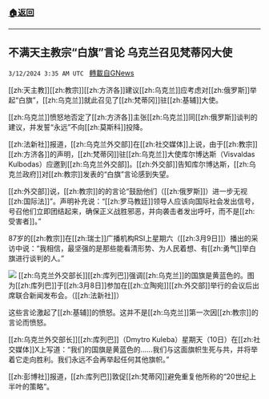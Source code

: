 ###  [:house:返回](README.md)
---


## 不满天主教宗“白旗”言论 乌克兰召见梵蒂冈大使
`3/12/2024 3:35 AM UTC ` [轉載自GNews](https://gnews.org/articles/2386103)

[[zh:天主教]][[zh:教宗]][[zh:方济各]]建议[[zh:乌克兰]]应考虑对[[zh:俄罗斯]]举起“白旗”，[[zh:乌克兰]]就此召见了[[zh:梵蒂冈]]驻[[zh:基辅]]大使。

[[zh:乌克兰]]愤怒地否定了[[zh:方济各]]主张[[zh:乌克兰]]同[[zh:俄罗斯]]谈判的建议，并发誓“永远”不向[[zh:莫斯科]]投降。

[[zh:法新社]]报道，[[zh:乌克兰外交部]]在[[zh:社交媒体]]上说，由于[[zh:教宗]][[zh:方济各]]的声明，[[zh:梵蒂冈]]驻[[zh:乌克兰]]大使库尔博达斯（Visvaldas Kulbodas）应邀到[[zh:乌克兰外交部]]。[[zh:外交部]]告知库尔博达斯，[[zh:乌克兰政府]]对[[zh:教宗]]发表的“白旗”言论感到失望。

[[zh:外交部]]说，[[zh:教宗]]的的言论“鼓励他们（[[zh:俄罗斯]]）进一步无视[[zh:国际法]]”。声明补充说：“[[zh:罗马教廷]]领导人应该向国际社会发出信号，号召他们立即团结起来，确保正义战胜邪恶，并向袭击者发出呼吁，而不是[[zh:受害者]]。”

87岁的[[zh:教宗]]在[[zh:瑞士]]广播机构RSI上星期六（[[zh:3月9日]]）播出的采访中说：“我相信，最坚强的是那些能看清形势、为人民着想、有[[zh:勇气]]举白旗进行谈判的人。”

![](https://static.zaobao.com/s3fs-public/styles/inline_medium/public/articles/2024/03/12/LITHUANIA-FRANCE-ESTONIA-LATVIA-UKRAINE-POLITICS-DIPLOMACY-174050_0.jpg?VersionId=W.rLDLD70C0lALmGWrote3LQ7LQjRdW3&itok=B8FgNNYx "") [[zh:乌克兰外交部长]][[zh:库列巴]]强调[[zh:乌克兰]]的国旗是黄蓝色的。图为[[zh:库列巴]]于[[zh:3月8日]]参加在[[zh:立陶宛]][[zh:外交部]]举行的会议后出席联合新闻发布会。（[[zh:法新社]]）

这些言论激起了[[zh:基辅]]的愤怒。这并不是[[zh:乌克兰]]第一次因[[zh:教宗]]的言论而愤怒。

[[zh:乌克兰外交部长]][[zh:库列巴]]（Dmytro Kuleba）星期天（10日）在[[zh:社交媒体]]X上写道：“我们的国旗是黄蓝色的……我们与这面旗帜生死与共，并将举着它走向胜利。我们永远不会再举起任何其他旗帜。”

[[zh:彭博社]]报道，[[zh:库列巴]]敦促[[zh:梵蒂冈]]避免重复他所称的“20世纪上半叶的策略”。
